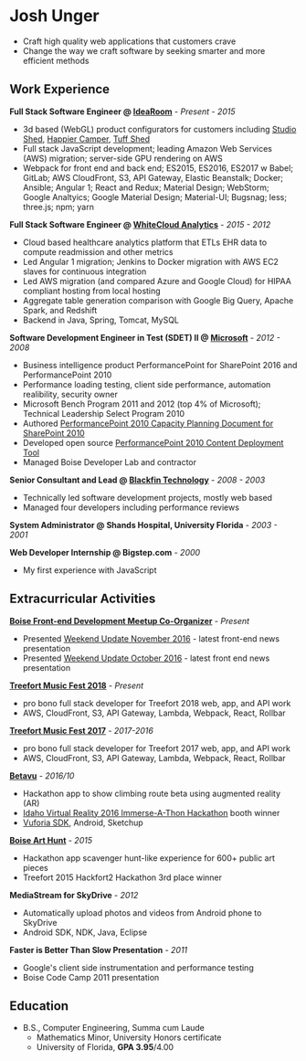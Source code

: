# Josh Unger

* Craft high quality web applications that customers crave 
* Change the way we craft software by seeking smarter and more efficient methods

## Work Experience
**Full Stack Software Engineer @ [IdeaRoom](http://www.idearoominc.com)** - *Present - 2015*
* 3d based (WebGL) product configurators for customers including [Studio Shed](https://www.studio-shed.com/), [Happier Camper](http://happiercamper.com), [Tuff Shed](https://www.tuffshed.com/)
* Full stack JavaScript development; leading Amazon Web Services (AWS) migration; server-side GPU rendering on AWS
* Webpack for front end and back end; ES2015, ES2016, ES2017 w Babel; GitLab; AWS CloudFront, S3, API Gateway, Elastic Beanstalk; Docker; Ansible; Angular 1; React and Redux; Material Design; WebStorm; Google Analtyics; Google Material Design; Material-UI; Bugsnag; less; three.js; npm; yarn

**Full Stack Software Engineer @ [WhiteCloud Analytics](http://whitecloudanalytics.com/)** - *2015 - 2012*
* Cloud based healthcare analytics platform that ETLs EHR data to compute readmission and other metrics 
* Led Angular 1 migration; Jenkins to Docker migration with AWS EC2 slaves for continuous integration
* Led AWS migration (and compared Azure and Google Cloud) for HIPAA compliant hosting from local hosting
* Aggregate table generation comparison with Google Big Query, Apache Spark, and Redshift
* Backend in Java, Spring, Tomcat, MySQL

**Software Development Engineer in Test (SDET) II @ [Microsoft](http://www.microsoft.com)** - *2012 - 2008*
* Business intelligence product PerformancePoint for SharePoint 2016 and PerformancePoint 2010
* Performance loading testing, client side performance, automation realibility, security owner
* Microsoft Bench Program 2011 and 2012 (top 4% of Microsoft); Technical Leadership Select Program 2010
* Authored [PerformancePoint 2010 Capacity Planning Document for SharePoint 2010](https://technet.microsoft.com/en-us/library/ff955652.aspx)
* Developed open source [PerformancePoint 2010 Content Deployment Tool](http://ppscd.codeplex.com/)
* Managed Boise Developer Lab and contractor

**Senior Consultant and Lead @ [Blackfin Technology](https://www.linkedin.com/company/blackfin)** - *2008 - 2003*
* Technically led software development projects, mostly web based
* Managed four developers including performance reviews

**System Administrator @ Shands Hospital, University Florida** - *2003 - 2001*

**Web Developer Internship @ Bigstep.com** - *2000*
* My first experience with JavaScript

## Extracurricular Activities
**[Boise Front-end Development Meetup Co-Organizer](http://www.meetup.com/frontend-devs/)** - *Present*
* Presented [Weekend Update November 2016](https://gitlab.com/joshunger/public/blob/master/weekend-update-2016-11.md) - latest front-end news presentation
* Presented [Weekend Update October 2016](https://gitlab.com/joshunger/public/blob/master/weekend-update-2016-10.md) - latest front end news presentation

**[Treefort Music Fest 2018](https://www.treefortmusicfest.com/)** - *Present*
* pro bono full stack developer for Treefort 2018 web, app, and API work
* AWS, CloudFront, S3, API Gateway, Lambda, Webpack, React, Rollbar

**[Treefort Music Fest 2017](https://www.treefortmusicfest.com/)** - *2017-2016*
* pro bono full stack developer for Treefort 2017 web, app, and API work
* AWS, CloudFront, S3, API Gateway, Lambda, Webpack, React, Rollbar

**[Betavu](http://betavu.com/)** - *2016/10*
* Hackathon app to show climbing route beta using augmented reality (AR)
* [Idaho Virtual Reality 2016 Immerse-A-Thon Hackathon](http://idahovirtualreality.com/ivrc-2016-immerse-a-thon/) booth winner
* [Vuforia SDK](https://www.vuforia.com/), Android, Sketchup

**[Boise Art Hunt](http://www.boiseweekly.com/Cobweb/archives/2015/03/29/treefort-2015-datefort-app-wins-hackfort2-hackathon)** - *2015*
* Hackathon app scavenger hunt-like experience for 600+ public art pieces
* Treefort 2015 Hackfort2 Hackathon 3rd place winner

**MediaStream for SkyDrive** - *2012*
* Automatically upload photos and videos from Android phone to SkyDrive
* Android SDK, NDK, Java, Eclipse

**Faster is Better Than Slow Presentation** - *2011*
* Google's client side instrumentation and performance testing
* Boise Code Camp 2011 presentation

## Education
* B.S., Computer Engineering, Summa cum Laude
  * Mathematics Minor, University Honors certificate
  * University of Florida, **GPA 3.95**/4.00
